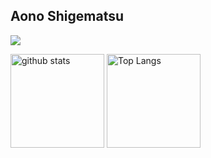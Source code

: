 ## Aono Shigematsu

![](https://github-profile-summary-cards.vercel.app/api/cards/profile-details?username=sino31&theme=2077)

<div style="white-space: nowrap;">
  <img alt="github stats" height="150px" src="https://github-readme-stats.vercel.app/api?username=sino31&count_private=true&show_icons=true&show_icons=true&theme=tokyonight" />
  <img alt="Top Langs" height="150px" src="https://github-readme-stats.vercel.app/api/top-langs/?username=sino31&layout=compact&count_private=true&show_icons=true&theme=tokyonight" />
</div>
